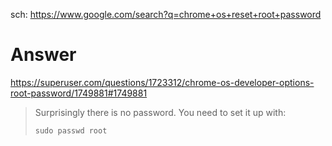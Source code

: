 sch: https://www.google.com/search?q=chrome+os+reset+root+password

# Answer
https://superuser.com/questions/1723312/chrome-os-developer-options-root-password/1749881#1749881

>Surprisingly there is no password. You need to set it up with:
>
>`sudo passwd root`
